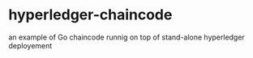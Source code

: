# hyperledger-chaincode
an example of Go chaincode runnig on top of stand-alone hyperledger deployement 
